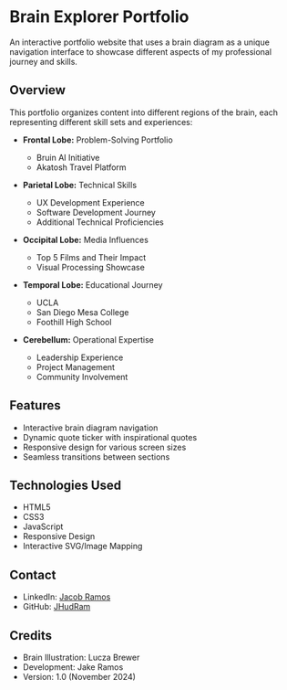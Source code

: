 # Brain Explorer Portfolio

An interactive portfolio website that uses a brain diagram as a unique navigation interface to showcase different aspects of my professional journey and skills.

## Overview

This portfolio organizes content into different regions of the brain, each representing different skill sets and experiences:

- **Frontal Lobe:** Problem-Solving Portfolio
  - Bruin AI Initiative
  - Akatosh Travel Platform

- **Parietal Lobe:** Technical Skills
  - UX Development Experience
  - Software Development Journey
  - Additional Technical Proficiencies

- **Occipital Lobe:** Media Influences
  - Top 5 Films and Their Impact
  - Visual Processing Showcase

- **Temporal Lobe:** Educational Journey
  - UCLA
  - San Diego Mesa College
  - Foothill High School

- **Cerebellum:** Operational Expertise
  - Leadership Experience
  - Project Management
  - Community Involvement

## Features

- Interactive brain diagram navigation
- Dynamic quote ticker with inspirational quotes
- Responsive design for various screen sizes
- Seamless transitions between sections

## Technologies Used

- HTML5
- CSS3
- JavaScript
- Responsive Design
- Interactive SVG/Image Mapping

## Contact

- LinkedIn: [Jacob Ramos](https://www.linkedin.com/in/jhram)
- GitHub: [JHudRam](https://github.com/JHudRam)

## Credits

- Brain Illustration: Lucza Brewer
- Development: Jake Ramos
- Version: 1.0 (November 2024)
